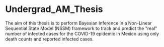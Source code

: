 # Undergrad_AM_Thesis
The aim of this thesis is to perform Bayesian Inference in a Non-Linear Sequential State Model (NSSM) framework to track and predict the "real" number of infected cases for the COVID-19 epidemic in Mexico using only death counts and reported infected cases.

